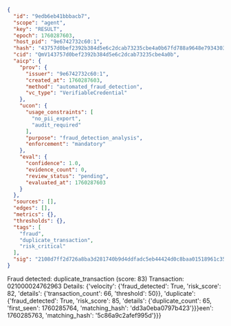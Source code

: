 ```json
{
  "id": "9edb6eb41bbbacb7",
  "scope": "agent",
  "key": "RESULT",
  "epoch": 1760287603,
  "host_pid": "9e6742732c60:1",
  "hash": "43757d0bef2392b384d5e6c2dcab73235cbe4a0b67fd788a9648e793430340aa",
  "cid": "QmV143757d0bef2392b384d5e6c2dcab73235cbe4a0b",
  "aicp": {
    "prov": {
      "issuer": "9e6742732c60:1",
      "created_at": 1760287603,
      "method": "automated_fraud_detection",
      "vc_type": "VerifiableCredential"
    },
    "ucon": {
      "usage_constraints": [
        "no_pii_export",
        "audit_required"
      ],
      "purpose": "fraud_detection_analysis",
      "enforcement": "mandatory"
    },
    "eval": {
      "confidence": 1.0,
      "evidence_count": 0,
      "review_status": "pending",
      "evaluated_at": 1760287603
    }
  },
  "sources": [],
  "edges": [],
  "metrics": {},
  "thresholds": {},
  "tags": [
    "fraud",
    "duplicate_transaction",
    "risk_critical"
  ],
  "sig": "2108d7ff2d726a8ba3d281740b9d4ddfadc5eb44424d0c8baa01518961c35781"
}
```

Fraud detected: duplicate_transaction (score: 83)
Transaction: 021000024762963
Details: {'velocity': {'fraud_detected': True, 'risk_score': 82, 'details': {'transaction_count': 66, 'threshold': 50}}, 'duplicate': {'fraud_detected': True, 'risk_score': 85, 'details': {'duplicate_count': 65, 'first_seen': 1760285764, 'matching_hash': 'dd3a0eba0797b423'}}}een': 1760285763, 'matching_hash': '5c86a9c2afef995d'}}}
